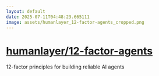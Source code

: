 ```yaml
---
layout: default
date: 2025-07-11T04:48:23.665111
image: assets/humanlayer_12-factor-agents_cropped.png
---
```


# [humanlayer/12-factor-agents](https://github.com/humanlayer/12-factor-agents)

12-factor principles for building reliable AI agents
